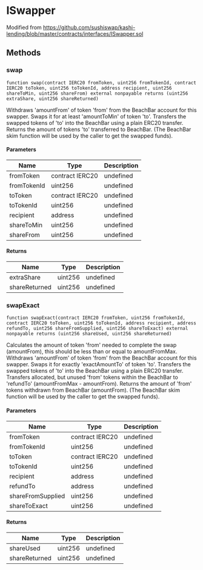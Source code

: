# ISwapper





Modified from https://github.com/sushiswap/kashi-lending/blob/master/contracts/interfaces/ISwapper.sol



## Methods

### swap

```solidity
function swap(contract IERC20 fromToken, uint256 fromTokenId, contract IERC20 toToken, uint256 toTokenId, address recipient, uint256 shareToMin, uint256 shareFrom) external nonpayable returns (uint256 extraShare, uint256 shareReturned)
```

Withdraws &#39;amountFrom&#39; of token &#39;from&#39; from the BeachBar account for this swapper. Swaps it for at least &#39;amountToMin&#39; of token &#39;to&#39;. Transfers the swapped tokens of &#39;to&#39; into the BeachBar using a plain ERC20 transfer. Returns the amount of tokens &#39;to&#39; transferred to BeachBar. (The BeachBar skim function will be used by the caller to get the swapped funds).



#### Parameters

| Name | Type | Description |
|---|---|---|
| fromToken | contract IERC20 | undefined |
| fromTokenId | uint256 | undefined |
| toToken | contract IERC20 | undefined |
| toTokenId | uint256 | undefined |
| recipient | address | undefined |
| shareToMin | uint256 | undefined |
| shareFrom | uint256 | undefined |

#### Returns

| Name | Type | Description |
|---|---|---|
| extraShare | uint256 | undefined |
| shareReturned | uint256 | undefined |

### swapExact

```solidity
function swapExact(contract IERC20 fromToken, uint256 fromTokenId, contract IERC20 toToken, uint256 toTokenId, address recipient, address refundTo, uint256 shareFromSupplied, uint256 shareToExact) external nonpayable returns (uint256 shareUsed, uint256 shareReturned)
```

Calculates the amount of token &#39;from&#39; needed to complete the swap (amountFrom), this should be less than or equal to amountFromMax. Withdraws &#39;amountFrom&#39; of token &#39;from&#39; from the BeachBar account for this swapper. Swaps it for exactly &#39;exactAmountTo&#39; of token &#39;to&#39;. Transfers the swapped tokens of &#39;to&#39; into the BeachBar using a plain ERC20 transfer. Transfers allocated, but unused &#39;from&#39; tokens within the BeachBar to &#39;refundTo&#39; (amountFromMax - amountFrom). Returns the amount of &#39;from&#39; tokens withdrawn from BeachBar (amountFrom). (The BeachBar skim function will be used by the caller to get the swapped funds).



#### Parameters

| Name | Type | Description |
|---|---|---|
| fromToken | contract IERC20 | undefined |
| fromTokenId | uint256 | undefined |
| toToken | contract IERC20 | undefined |
| toTokenId | uint256 | undefined |
| recipient | address | undefined |
| refundTo | address | undefined |
| shareFromSupplied | uint256 | undefined |
| shareToExact | uint256 | undefined |

#### Returns

| Name | Type | Description |
|---|---|---|
| shareUsed | uint256 | undefined |
| shareReturned | uint256 | undefined |




